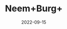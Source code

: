 ---
title: 'Neem+Burg+'
date: '2022-09-15' 
metatag: '' 
inventory: '0' 
draft: false 
# meta description 
shortDescripton: ''
description: 'Herb'
longdescription: ''
featured: True
# product Price
price: '40.0'
# Product Short Description
shortDescription: ''
productID: '02503A0B-3226-ED11-9968-005056B3A416'
type: 'products'
category: 'Herb' 
thumnailproduct: 'https://aminsaddiquidawakhana.eralive.net/images/products/02503A0B-3226-ED11-9968-005056B3A4161.png' 
images:
  - image: 'images/products/02503A0B-3226-ED11-9968-005056B3A4161.png'  
Variants:
---